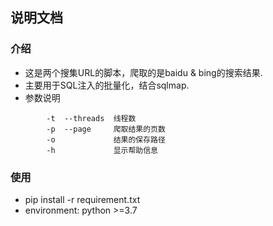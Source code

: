 ## 说明文档 ##
### 介绍
* 这是两个搜集URL的脚本，爬取的是baidu & bing的搜索结果.
* 主要用于SQL注入的批量化，结合sqlmap.
* 参数说明
```
        -t  --threads  线程数
        -p  --page     爬取结果的页数
        -o             结果的保存路径
        -h             显示帮助信息     
```
### 使用
- pip install -r requirement.txt
- environment: python >=3.7
